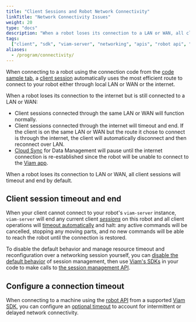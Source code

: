 ```yaml
---
title: "Client Sessions and Robot Network Connectivity"
linkTitle: "Network Connectivity Issues"
weight: 20
type: "docs"
description: "When a robot loses its connection to a LAN or WAN, all client sessions will timeout and end by default."
tags:
  ["client", "sdk", "viam-server", "networking", "apis", "robot api", "session"]
aliases:
  - /program/connectivity/
---
```


When connecting to a robot using the connection code from the [code sample tab](/build/program/#hello-world-the-code-sample-tab), a [client session](/build/program/apis/sessions/) automatically uses the most efficient route to connect to your robot either through local LAN or WAN or the internet.

When a robot loses its connection to the internet but is still connected to a LAN or WAN:

- Client sessions connected through the same LAN or WAN will function normally.
- Client sessions connected through the internet will timeout and end.
  If the client is on the same LAN or WAN but the route it chose to connect is through the internet, the client will automatically disconnect and then reconnect over LAN.
- [Cloud Sync](/build/configure/services/data/#cloud-sync) for Data Management will pause until the internet connection is re-established since the robot will be unable to connect to the [Viam app](https://app.viam.com).

When a robot loses its connection to LAN or WAN, all client sessions will timeout and end by default.

## Client session timeout and end

When your client cannot connect to your robot's `viam-server` instance, `viam-server` will end any current client [_sessions_](/build/program/apis/sessions/) on this robot and all client operations will [timeout automatically](/build/program/apis/sessions/#heartbeats) and halt: any active commands will be cancelled, stopping any moving parts, and no new commands will be able to reach the robot until the connection is restored.

To disable the default behavior and manage resource timeout and reconfiguration over a networking session yourself, you can [disable the default behavior](/build/program/apis/sessions/#disable-default-session-management) of session management, then use [Viam's SDKs](/build/program/) in your code to make calls to [the session management API](https://pkg.go.dev/go.viam.com/rdk/session#hdr-API).

## Configure a connection timeout

When connecting to a machine using the [robot API](/build/program/apis/robot/) from a supported [Viam SDK](/build/program/apis/), you can configure an [optional timeout](/build/program/apis/robot/#configure-a-timeout) to account for intermittent or delayed network connectivity.
